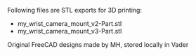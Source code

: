 
Following files are STL exports for 3D printing:
* my_wrist_camera_mount_v2-Part.stl 
* my_wrist_camera_mount_v3-Part.stl

Original FreeCAD designs made by MH, stored locally in Vader

